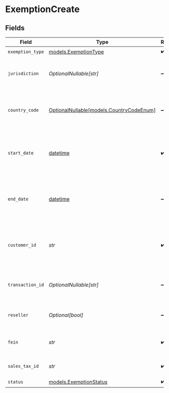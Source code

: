 # ExemptionCreate


## Fields

| Field                                                                        | Type                                                                         | Required                                                                     | Description                                                                  |
| ---------------------------------------------------------------------------- | ---------------------------------------------------------------------------- | ---------------------------------------------------------------------------- | ---------------------------------------------------------------------------- |
| `exemption_type`                                                             | [models.ExemptionType](../models/exemptiontype.md)                           | :heavy_check_mark:                                                           | N/A                                                                          |
| `jurisdiction`                                                               | *OptionalNullable[str]*                                                      | :heavy_minus_sign:                                                           | The jurisdiction identifier for the exemption                                |
| `country_code`                                                               | [OptionalNullable[models.CountryCodeEnum]](../models/countrycodeenum.md)     | :heavy_minus_sign:                                                           | Country code in ISO 3166-1 alpha-2 format (e.g., 'US')                       |
| `start_date`                                                                 | [datetime](https://docs.python.org/3/library/datetime.html#datetime-objects) | :heavy_check_mark:                                                           | Start date for the exemption validity period (YYYY-MM-DD format)             |
| `end_date`                                                                   | [datetime](https://docs.python.org/3/library/datetime.html#datetime-objects) | :heavy_minus_sign:                                                           | End date for the exemption validity period (YYYY-MM-DD format)               |
| `customer_id`                                                                | *str*                                                                        | :heavy_check_mark:                                                           | Unique identifier for the customer associated with the exemption             |
| `transaction_id`                                                             | *OptionalNullable[str]*                                                      | :heavy_minus_sign:                                                           | Unique identifier for the transaction, if applicable                         |
| `reseller`                                                                   | *Optional[bool]*                                                             | :heavy_minus_sign:                                                           | Indicates whether the exemption is for a reseller                            |
| `fein`                                                                       | *str*                                                                        | :heavy_check_mark:                                                           | Federal Employer Identification Number                                       |
| `sales_tax_id`                                                               | *str*                                                                        | :heavy_check_mark:                                                           | Sales tax ID for the exemption                                               |
| `status`                                                                     | [models.ExemptionStatus](../models/exemptionstatus.md)                       | :heavy_check_mark:                                                           | N/A                                                                          |
